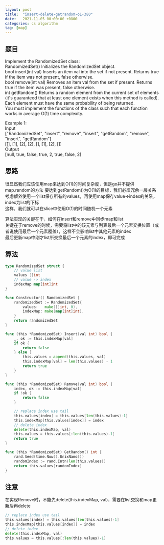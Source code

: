 ```yaml
---
layout: post
title:  "insert-delete-getrandom-o1-380"
date:   2021-11-05 00:00:00 +0800
categories: cs algorithm
tag: [map]
---
```


## 题目

Implement the RandomizedSet class:  
RandomizedSet() Initializes the RandomizedSet object.  
bool insert(int val) Inserts an item val into the set if not present. Returns true if the item was not present, false otherwise.  
bool remove(int val) Removes an item val from the set if present. Returns true if the item was present, false otherwise.  
int getRandom() Returns a random element from the current set of elements (it's guaranteed that at least one element exists when this method is called). Each element must have the same probability of being returned.  
You must implement the functions of the class such that each function works in average O(1) time complexity.  
  
Example 1:  
Input  
["RandomizedSet", "insert", "remove", "insert", "getRandom", "remove", "insert", "getRandom"]  
[[], [1], [2], [2], [], [1], [2], []]  
Output  
[null, true, false, true, 2, true, false, 2]  

## 思路

很显然我们应该使用map来达到O(1)的时间复杂度，但是go并不提供map.random的方法
要达到getRandom()为O(1)的目标，我们必须冗余一层关系  
考虑额外使用一个list保存所有的values，再使用map保存value->index的关系，index为list的下标  
这样，我们就可以在slice中使用O(1)的时间随机一个元素  
  
算法实现的关键在于，如何在insert和remove中同步map和list  
关键在于remove的时候，需要将list中的该元素与列表最后一个元素交换位置（或者说使用最后一个元素覆盖），这样不会影响list中其他元素的index  
最后更新map中刚才list所交换最后一个元素的index，即可完成  

## 算法

```go
type RandomizedSet struct {
	// value list
	values []int
	// value -> index
	indexMap map[int]int
}

func Constructor() RandomizedSet {
	randomizedSet := RandomizedSet{
		values:   make([]int, 0),
		indexMap: make(map[int]int),
	}
	return randomizedSet
}

func (this *RandomizedSet) Insert(val int) bool {
	_, ok := this.indexMap[val]
	if ok {
		return false
	} else {
		this.values = append(this.values, val)
		this.indexMap[val] = len(this.values) - 1
		return true
	}
}

func (this *RandomizedSet) Remove(val int) bool {
	index, ok := this.indexMap[val]
	if !ok {
		return false
	}

	// replace index use tail
	this.values[index] = this.values[len(this.values)-1]
	this.indexMap[this.values[index]] = index
	// delete index
	delete(this.indexMap, val)
	this.values = this.values[:len(this.values)-1]
	return true
}

func (this *RandomizedSet) GetRandom() int {
	rand.Seed(time.Now().UnixNano())
	randomIndex := rand.Intn(len(this.values))
	return this.values[randomIndex]
}
```

## 注意

在实现Remove时，不能先delete(this.indexMap, val)，需要在list交换和map更新后再delete

```go
// replace index use tail
this.values[index] = this.values[len(this.values)-1]
this.indexMap[this.values[index]] = index
// delete index
delete(this.indexMap, val)
this.values = this.values[:len(this.values)-1]
```
